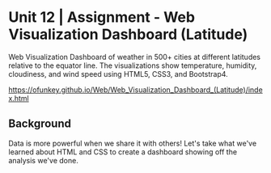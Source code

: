 # Unit 12 | Assignment - Web Visualization Dashboard (Latitude)

Web Visualization Dashboard of weather in 500+ cities at different latitudes relative to the equator line. The visualizations show temperature, humidity, cloudiness, and wind speed using HTML5, CSS3, and Bootstrap4. 

https://ofunkey.github.io/Web/Web_Visualization_Dashboard_(Latitude)/index.html

## Background

Data is more powerful when we share it with others! Let's take what we've learned about HTML and CSS to create a dashboard showing off the analysis we've done.

